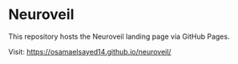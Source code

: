 # Neuroveil

This repository hosts the Neuroveil landing page via GitHub Pages.

Visit: https://osamaelsayed14.github.io/neuroveil/
